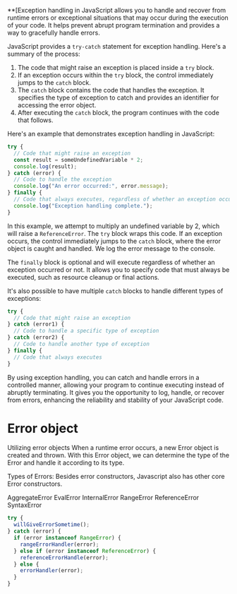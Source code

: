 \*\*[Exception handling in JavaScript allows you to handle and recover from runtime errors or exceptional situations that may occur during the execution of your code. It helps prevent abrupt program termination and provides a way to gracefully handle errors.

JavaScript provides a `try-catch` statement for exception handling. Here's a summary of the process:

1. The code that might raise an exception is placed inside a `try` block.
2. If an exception occurs within the `try` block, the control immediately jumps to the `catch` block.
3. The `catch` block contains the code that handles the exception. It specifies the type of exception to catch and provides an identifier for accessing the error object.
4. After executing the `catch` block, the program continues with the code that follows.

Here's an example that demonstrates exception handling in JavaScript:

```javascript
try {
  // Code that might raise an exception
  const result = someUndefinedVariable * 2;
  console.log(result);
} catch (error) {
  // Code to handle the exception
  console.log("An error occurred:", error.message);
} finally {
  // Code that always executes, regardless of whether an exception occurred or not
  console.log("Exception handling complete.");
}
```

In this example, we attempt to multiply an undefined variable by 2, which will raise a `ReferenceError`. The `try` block wraps this code. If an exception occurs, the control immediately jumps to the `catch` block, where the error object is caught and handled. We log the error message to the console.

The `finally` block is optional and will execute regardless of whether an exception occurred or not. It allows you to specify code that must always be executed, such as resource cleanup or final actions.

It's also possible to have multiple `catch` blocks to handle different types of exceptions:

```javascript
try {
  // Code that might raise an exception
} catch (error1) {
  // Code to handle a specific type of exception
} catch (error2) {
  // Code to handle another type of exception
} finally {
  // Code that always executes
}
```

By using exception handling, you can catch and handle errors in a controlled manner, allowing your program to continue executing instead of abruptly terminating. It gives you the opportunity to log, handle, or recover from errors, enhancing the reliability and stability of your JavaScript code.

# Error object

Utilizing error objects
When a runtime error occurs, a new Error object is created and thrown. With this Error object, we can determine the type of the Error and handle it according to its type.

Types of Errors:
Besides error constructors, Javascript also has other core Error constructors.

AggregateError
EvalError
InternalError
RangeError
ReferenceError
SyntaxError

```javascript
try {
  willGiveErrorSometime();
} catch (error) {
  if (error instanceof RangeError) {
    rangeErrorHandler(error);
  } else if (error instanceof ReferenceError) {
    referenceErrorHandle(error);
  } else {
    errorHandler(error);
  }
}
```
